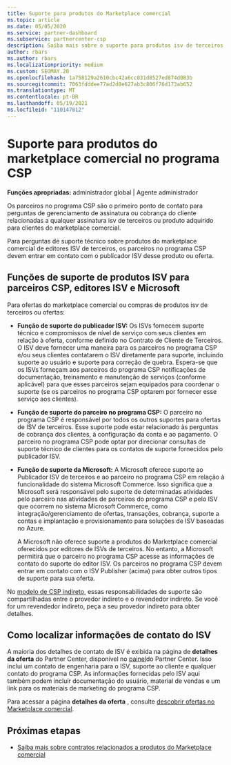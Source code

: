 ```yaml
---
title: Suporte para produtos do Marketplace comercial
ms.topic: article
ms.date: 05/05/2020
ms.service: partner-dashboard
ms.subservice: partnercenter-csp
description: Saiba mais sobre o suporte para produtos isv de terceiros ou assinaturas no marketplace comercial do programa CSP.
author: rbars
ms.author: rbars
ms.localizationpriority: medium
ms.custom: SEOMAY.20
ms.openlocfilehash: 1a758129a2610cbc42a6cc031d8527ed874d083b
ms.sourcegitcommit: 7063fdddee77ad2d8e627ab3c806f76d173ab652
ms.translationtype: MT
ms.contentlocale: pt-BR
ms.lasthandoff: 05/19/2021
ms.locfileid: "110147812"
---
```

# <a name="support-for-commercial-marketplace-products-in-the-csp-program"></a>Suporte para produtos do marketplace comercial no programa CSP


**Funções apropriadas:** administrador global | Agente administrador

Os parceiros no programa CSP são o primeiro ponto de contato para perguntas de gerenciamento de assinatura ou cobrança do cliente relacionadas a qualquer assinatura isv de terceiros ou produto adquirido para clientes do marketplace comercial.

Para perguntas de suporte técnico sobre produtos do marketplace comercial de editores ISV de terceiros, os parceiros no programa CSP devem entrar em contato com o publicador ISV desse produto ou oferta.

## <a name="support-roles-of-isv-products-for-csp-partners-isv-publishers-and-microsoft"></a>Funções de suporte de produtos ISV para parceiros CSP, editores ISV e Microsoft

Para ofertas do marketplace comercial ou compras de produtos isv de terceiros ou ofertas:

- **Função de suporte do publicador ISV:** Os ISVs fornecem suporte técnico e compromissos de nível de serviço com seus clientes em relação à oferta, conforme definido no Contrato de Cliente de Terceiros. O ISV deve fornecer uma maneira para os parceiros no programa CSP e/ou seus clientes contatarem o ISV diretamente para suporte, incluindo suporte ao usuário e suporte para correção de quebra. Espera-se que os ISVs forneçam aos parceiros do programa CSP notificações de documentação, treinamento e manutenção de serviços (conforme aplicável) para que esses parceiros sejam equipados para coordenar o suporte (se os parceiros no programa CSP optarem por fornecer esse serviço aos clientes).

- **Função de suporte do parceiro no programa CSP:** O parceiro no programa CSP é responsável por todos os outros suportes para ofertas de ISV de terceiros. Esse suporte pode estar relacionado às perguntas de cobrança dos clientes, à configuração da conta e ao pagamento. O parceiro no programa CSP pode optar por direcionar consultas de suporte técnico de clientes para os contatos de suporte fornecidos pelo publicador ISV.

- **Função de suporte da Microsoft:** A Microsoft oferece suporte ao Publicador ISV de terceiros e ao parceiro no programa CSP em relação à funcionalidade do sistema Microsoft Commerce. Isso significa que a Microsoft será responsável pelo suporte de determinadas atividades pelo parceiro nas atividades de parceiros do programa CSP e pelo ISV que ocorrem no sistema Microsoft Commerce, como integração/gerenciamento de ofertas, transações, cobrança, suporte a contas e implantação e provisionamento para soluções de ISV baseadas no Azure.

    A Microsoft não oferece suporte a produtos do Marketplace comercial oferecidos por editores de ISVs de terceiros. No entanto, a Microsoft permitirá que o parceiro no programa CSP acesse as informações de contato do suporte do editor ISV. Os parceiros no programa CSP devem entrar em contato com o ISV Publisher (acima) para obter outros tipos de suporte para sua oferta.

No [modelo de CSP indireto](csp-overview.md#indirect-model), essas responsabilidades de suporte são compartilhadas entre o provedor indireto e o revendedor indireto. Se você for um revendedor indireto, peça a seu provedor indireto para obter detalhes.

## <a name="how-to-find-isv-contact-information"></a>Como localizar informações de contato do ISV

A maioria dos detalhes de contato de ISV é exibida na página de **detalhes da oferta** do Partner Center, disponível no [painel](https://partner.microsoft.com/dashboard)do Partner Center. Isso inclui um contato de engenharia para o ISV, suporte ao cliente e qualquer contato do programa CSP. As informações fornecidas pelo ISV aqui também podem incluir documentação do usuário, material de vendas e um link para os materiais de marketing do programa CSP.

Para acessar a página **detalhes da oferta** , consulte [descobrir ofertas no Marketplace comercial](csp-commercial-marketplace-discover.md#view-marketplace-offers-in-partner-center).

## <a name="next-steps"></a>Próximas etapas

- [Saiba mais sobre contratos relacionados a produtos do Marketplace comercial](csp-commercial-marketplace-contracting.md)
